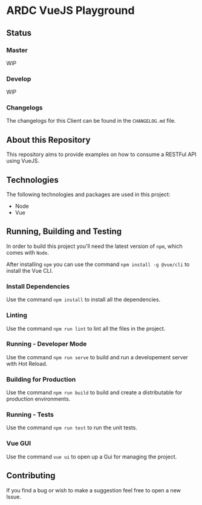 # ARDC VueJS Playground

## Status

### Master

WIP

### Develop

WIP

### Changelogs

The changelogs for this Client can be found in the `CHANGELOG.md` file.

## About this Repository

This repository aims to provide examples on how to consume a RESTFul API using VueJS.

## Technologies

The following technologies and packages are used in this project:

+ Node
+ Vue

## Running, Building and Testing

In order to build this project you'll need the latest version of `npm`, which comes with `Node`.

After installing `npm` you can use the command `npm install -g @vue/cli` to install the Vue CLI.

### Install Dependencies

Use the command `npm install` to install all the dependencies.

### Linting

Use the command `npm run lint` to lint all the files in the project.

### Running - Developer Mode

Use the command `npm run serve` to build and run a developement server with Hot Reload.

### Building for Production

Use the command `npm run build` to build and create a distributable for production environments.

### Running - Tests

Use the command `npm run test` to run the unit tests.

### Vue GUI

Use the command `vue ui` to open up a Gui for managing the project.

## Contributing

If you find a bug or wish to make a suggestion feel free to open a new Issue.
